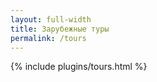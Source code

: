 ```yaml
---
layout: full-width
title: Зарубежные туры
permalink: /tours
---
```


{% include plugins/tours.html %}